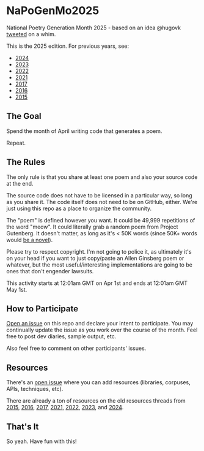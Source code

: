 # NaPoGenMo2025

National Poetry Generation Month 2025 - based on an idea @hugovk [tweeted](https://twitter.com/hugovk/status/582991364889059330) on a whim.

This is the 2025 edition. For previous years, see:

* [2024](https://github.com/NaPoGenMo/NaPoGenMo2024)
* [2023](https://github.com/NaPoGenMo/NaPoGenMo2023)
* [2022](https://github.com/NaPoGenMo/NaPoGenMo2022)
* [2021](https://github.com/NaPoGenMo/NaPoGenMo2021)
* [2017](https://github.com/NaPoGenMo/NaPoGenMo2017)
* [2016](https://github.com/NaPoGenMo/NaPoGenMo2016)
* [2015](https://github.com/NaPoGenMo/NaPoGenMo2015)

## The Goal

Spend the month of April writing code that generates a poem.

Repeat.

## The Rules

The only rule is that you share at least one poem  and also your source code at the end.

The source code does not have to be licensed in a particular way, so long as you share it. The code itself does not need to be on GitHub, either. We're just using this repo as a place to organize the community.

The "poem" is defined however you want. It could be 49,999 repetitions of the word "meow". It could literally grab a random poem from Project Gutenberg. It doesn't matter, as long as it's < 50K words (since 50K+ words would [be a novel](https://github.com/NaNoGenMo/2016)).

Please try to respect copyright. I'm not going to police it, as ultimately it's on your head if you want to just copy/paste an Allen Ginsberg poem or whatever, but the most useful/interesting implementations are going to be ones that don't engender lawsuits.

This activity starts at 12:01am GMT on Apr 1st and ends at 12:01am GMT May 1st.

## How to Participate

[Open an issue](../../issues/new) on this repo and declare your intent to participate. You may continually update the issue as you work over the course of the month. Feel free to post dev diaries, sample output, etc.

Also feel free to comment on other participants' issues.

## Resources

There's an [open issue](../../issues/1) where you can add resources (libraries, corpuses, APIs, techniques, etc).

There are already a ton of resources on the old resources threads from
[2015](https://github.com/NaPoGenMo/NaPoGenMo2015/issues/1),
[2016](https://github.com/NaPoGenMo/NaPoGenMo2016/issues/1),
[2017](https://github.com/NaPoGenMo/NaPoGenMo2016/issues/1),
[2021](https://github.com/NaPoGenMo/NaPoGenMo2021/issues/1),
[2022](https://github.com/NaPoGenMo/NaPoGenMo2022/issues/1),
[2023](https://github.com/NaPoGenMo/NaPoGenMo2023/issues/1),
and [2024](https://github.com/NaPoGenMo/NaPoGenMo2024/issues/1).

## That's It

So yeah. Have fun with this!
